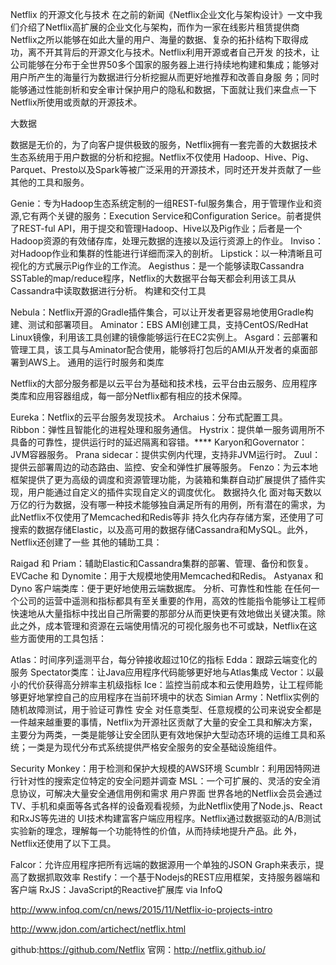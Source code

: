 Netflix 的开源文化与技术
在之前的新闻《Netflix企业文化与架构设计》一文中我们介绍了Netflix高扩展的企业文化与架构，而作为一家在线影片租赁提供商 Netflix之所以能够在如此大量的用户、海量的数据、复杂的拓扑结构下取得成功，离不开其背后的开源文化与技术。Netflix利用开源或者自己开发 的技术，让公司能够在分布于全世界50多个国家的服务器上进行持续地构建和集成；能够对用户所产生的海量行为数据进行分析挖掘从而更好地推荐和改善自身服 务；同时能够通过性能剖析和安全审计保护用户的隐私和数据，下面就让我们来盘点一下Netflix所使用或贡献的开源技术。

大数据

数据是无价的，为了向客户提供极致的服务，Netflix拥有一套完善的大数据技术生态系统用于用户数据的分析和挖掘。Netflix不仅使用 Hadoop、Hive、Pig、Parquet、Presto以及Spark等被广泛采用的开源技术，同时还开发并贡献了一些其他的工具和服务。

Genie：专为Hadoop生态系统定制的一组REST-ful服务集合，用于管理作业和资源,它有两个关键的服务：Execution
Service和Configuration Serice。前者提供了REST-ful
API，用于提交和管理Hadoop、Hive以及Pig作业；后者是一个Hadoop资源的有效储存库，处理元数据的连接以及运行资源上的作业。
Inviso：对Hadoop作业和集群的性能进行详细而深入的剖析。
Lipstick：以一种清晰且可视化的方式展示Pig作业的工作流。
Aegisthus：是一个能够读取Cassandra
SSTable的map/reduce程序，Netflix的大数据平台每天都会利用该工具从Cassandra中读取数据进行分析。
构建和交付工具

Nebula：Netflix开源的Gradle插件集合，可以让开发者更容易地使用Gradle构建、测试和部署项目。
Aminator：EBS AMI创建工具，支持CentOS/RedHat Linux镜像，利用该工具创建的镜像能够运行在EC2实例上。
Asgard：云部署和管理工具，该工具与Aminator配合使用，能够将打包后的AMI从开发者的桌面部署到AWS上。
通用的运行时服务和类库

Netflix的大部分服务都是以云平台为基础和技术栈，云平台由云服务、应用程序类库和应用容器组成，每一部分Netflix都有相应的技术保障。

Eureka：Netflix的云平台服务发现技术。
Archaius：分布式配置工具。
Ribbon：弹性且智能化的进程处理和服务通信。
Hystrix：提供单一服务调用所不具备的可靠性，提供运行时的延迟隔离和容错。****
Karyon和Governator：JVM容器服务。
Prana sidecar：提供实例内代理，支持非JVM运行时。
Zuul：提供云部署周边的动态路由、监控、安全和弹性扩展等服务。
Fenzo：为云本地框架提供了更为高级的调度和资源管理功能，为装箱和集群自动扩展提供了插件实现，用户能通过自定义的插件实现自定义的调度优化。
数据持久化
面对每天数以万亿的行为数据，没有哪一种技术能够独自满足所有的用例，所有潜在的需求，为此Netflix不仅使用了Memcached和Redis等非 持久化内存存储方案，还使用了可搜索的数据存储Elastic，以及高可用的数据存储Cassandra和MySQL。此外，Netflix还创建了一些 其他的辅助工具：

Raigad 和 Priam：辅助Elastic和Cassandra集群的部署、管理、备份和恢复。
EVCache 和 Dynomite：用于大规模地使用Memcached和Redis。
Astyanax 和 Dyno 客户端类库：便于更好地使用云端数据库。
分析、可靠性和性能
在任何一个公司的运营中遥测和指标都具有至关重要的作用，高效的性能指令能够让工程师快速地从大量指标中找出自己所需要的那部分从而更快更有效地做出关键决策。除此之外，成本管理和资源在云端使用情况的可视化服务也不可或缺，Netflix在这些方面使用的工具包括：

Atlas：时间序列遥测平台，每分钟接收超过10亿的指标
Edda：跟踪云端变化的服务
Spectator类库：让Java应用程序代码能够更好地与Atlas集成
Vector：以最小的代价获得高分辨率主机级指标
Ice：监控当前成本和云使用趋势，让工程师能够更好地掌控自己的应用程序在当前环境中的状态
Simian Army：Netflix实例的随机故障测试，用于验证可靠性
安全
对任意类型、任意规模的公司来说安全都是一件越来越重要的事情，Netflix为开源社区贡献了大量的安全工具和解决方案，主要分为两类，一类是能够让安全团队更有效地保护大型动态环境的运维工具和系统；一类是为现代分布式系统提供严格安全服务的安全基础设施组件。

Security Monkey：用于检测和保护大规模的AWS环境
Scumblr：利用因特网进行针对性的搜索定位特定的安全问题并调查
MSL：一个可扩展的、灵活的安全消息协议，可解决大量安全通信用例和需求
用户界面
世界各地的Netflix会员会通过TV、手机和桌面等各式各样的设备观看视频，为此Netflix使用了Node.js、React和RxJS等先进的 UI技术构建富客户端应用程序。Netflix通过数据驱动的A/B测试实验新的理念，理解每一个功能特性的价值，从而持续地提升产品。此 外，Netflix还使用了以下工具。

Falcor：允许应用程序把所有远端的数据源用一个单独的JSON Graph来表示，提高了数据抓取效率
Restify：一个基于Nodejs的REST应用框架，支持服务器端和客户端
RxJS：JavaScript的Reactive扩展库
via InfoQ


http://www.infoq.com/cn/news/2015/11/Netflix-io-projects-intro

http://www.jdon.com/artichect/netflix.html

github:https://github.com/Netflix
官网：http://netflix.github.io/
